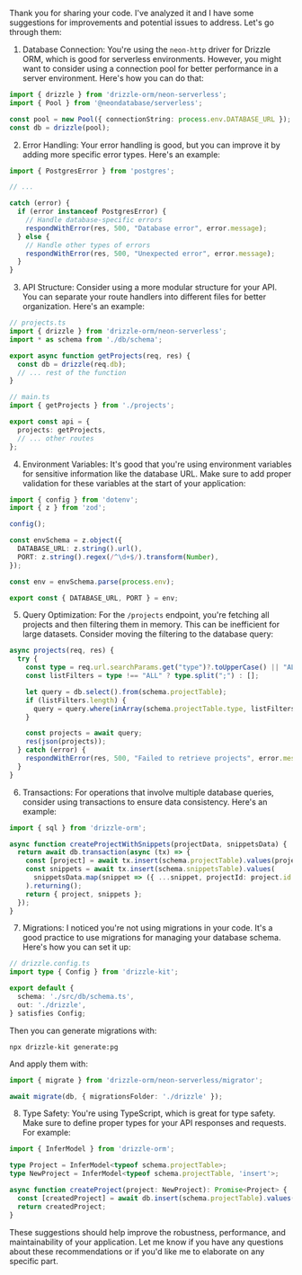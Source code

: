 Thank you for sharing your code. I've analyzed it and I have some suggestions for improvements and potential issues to address. Let's go through them:

1. Database Connection:
You're using the `neon-http` driver for Drizzle ORM, which is good for serverless environments. However, you might want to consider using a connection pool for better performance in a server environment. Here's how you can do that:


```typescript
import { drizzle } from 'drizzle-orm/neon-serverless';
import { Pool } from '@neondatabase/serverless';

const pool = new Pool({ connectionString: process.env.DATABASE_URL });
const db = drizzle(pool);
```

2. Error Handling:
Your error handling is good, but you can improve it by adding more specific error types. Here's an example:


```typescript
import { PostgresError } from 'postgres';

// ...

catch (error) {
  if (error instanceof PostgresError) {
    // Handle database-specific errors
    respondWithError(res, 500, "Database error", error.message);
  } else {
    // Handle other types of errors
    respondWithError(res, 500, "Unexpected error", error.message);
  }
}
```

3. API Structure:
Consider using a more modular structure for your API. You can separate your route handlers into different files for better organization. Here's an example:


```typescript
// projects.ts
import { drizzle } from 'drizzle-orm/neon-serverless';
import * as schema from './db/schema';

export async function getProjects(req, res) {
  const db = drizzle(req.db);
  // ... rest of the function
}

// main.ts
import { getProjects } from './projects';

export const api = {
  projects: getProjects,
  // ... other routes
};
```

4. Environment Variables:
It's good that you're using environment variables for sensitive information like the database URL. Make sure to add proper validation for these variables at the start of your application:


```typescript
import { config } from 'dotenv';
import { z } from 'zod';

config();

const envSchema = z.object({
  DATABASE_URL: z.string().url(),
  PORT: z.string().regex(/^\d+$/).transform(Number),
});

const env = envSchema.parse(process.env);

export const { DATABASE_URL, PORT } = env;
```

5. Query Optimization:
For the `/projects` endpoint, you're fetching all projects and then filtering them in memory. This can be inefficient for large datasets. Consider moving the filtering to the database query:


```typescript
async projects(req, res) {
  try {
    const type = req.url.searchParams.get("type")?.toUpperCase() || "ALL";
    const listFilters = type !== "ALL" ? type.split(";") : [];

    let query = db.select().from(schema.projectTable);
    if (listFilters.length) {
      query = query.where(inArray(schema.projectTable.type, listFilters));
    }

    const projects = await query;
    res(json(projects));
  } catch (error) {
    respondWithError(res, 500, "Failed to retrieve projects", error.message);
  }
}
```

6. Transactions:
For operations that involve multiple database queries, consider using transactions to ensure data consistency. Here's an example:


```typescript
import { sql } from 'drizzle-orm';

async function createProjectWithSnippets(projectData, snippetsData) {
  return await db.transaction(async (tx) => {
    const [project] = await tx.insert(schema.projectTable).values(projectData).returning();
    const snippets = await tx.insert(schema.snippetsTable).values(
      snippetsData.map(snippet => ({ ...snippet, projectId: project.id }))
    ).returning();
    return { project, snippets };
  });
}
```

7. Migrations:
I noticed you're not using migrations in your code. It's a good practice to use migrations for managing your database schema. Here's how you can set it up:


```typescript
// drizzle.config.ts
import type { Config } from 'drizzle-kit';

export default {
  schema: './src/db/schema.ts',
  out: './drizzle',
} satisfies Config;
```

Then you can generate migrations with:

```shellscript
npx drizzle-kit generate:pg
```

And apply them with:

```typescript
import { migrate } from 'drizzle-orm/neon-serverless/migrator';

await migrate(db, { migrationsFolder: './drizzle' });
```

8. Type Safety:
You're using TypeScript, which is great for type safety. Make sure to define proper types for your API responses and requests. For example:


```typescript
import { InferModel } from 'drizzle-orm';

type Project = InferModel<typeof schema.projectTable>;
type NewProject = InferModel<typeof schema.projectTable, 'insert'>;

async function createProject(project: NewProject): Promise<Project> {
  const [createdProject] = await db.insert(schema.projectTable).values(project).returning();
  return createdProject;
}
```

These suggestions should help improve the robustness, performance, and maintainability of your application. Let me know if you have any questions about these recommendations or if you'd like me to elaborate on any specific part.
